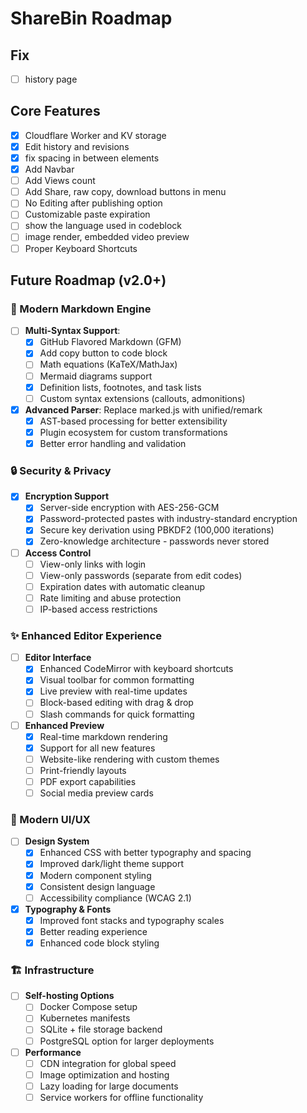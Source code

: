 # ShareBin Roadmap
## Fix
- [ ] history page 

## Core Features
- [x] Cloudflare Worker and KV storage
- [x] Edit history and revisions
- [x] fix spacing in between elements
- [x] Add Navbar
- [ ] Add Views count
- [ ] Add Share, raw copy, download buttons in menu
- [ ] No Editing after publishing option
- [ ] Customizable paste expiration
- [ ] show the language used in codeblock 
- [ ] image render, embedded video preview
- [ ] Proper Keyboard Shortcuts

## Future Roadmap (v2.0+)

### 🚀 Modern Markdown Engine
- [ ] **Multi-Syntax Support**:
  - [x] GitHub Flavored Markdown (GFM)
  - [x] Add copy button to code block
  - [ ] Math equations (KaTeX/MathJax)
  - [ ] Mermaid diagrams support
  - [x] Definition lists, footnotes, and task lists
  - [ ] Custom syntax extensions (callouts, admonitions)
- [x] **Advanced Parser**: Replace marked.js with unified/remark
  - [x] AST-based processing for better extensibility
  - [x] Plugin ecosystem for custom transformations
  - [x] Better error handling and validation

### 🔒 Security & Privacy
- [x] **Encryption Support**
  - [x] Server-side encryption with AES-256-GCM
  - [x] Password-protected pastes with industry-standard encryption
  - [x] Secure key derivation using PBKDF2 (100,000 iterations)
  - [x] Zero-knowledge architecture - passwords never stored
- [ ] **Access Control**
  - [ ] View-only links with login
  - [ ] View-only passwords (separate from edit codes)
  - [ ] Expiration dates with automatic cleanup
  - [ ] Rate limiting and abuse protection
  - [ ] IP-based access restrictions

### ✨ Enhanced Editor Experience
- [ ] **Editor Interface**
  - [x] Enhanced CodeMirror with keyboard shortcuts
  - [x] Visual toolbar for common formatting
  - [x] Live preview with real-time updates
  - [ ] Block-based editing with drag & drop
  - [ ] Slash commands for quick formatting
- [ ] **Enhanced Preview**
  - [x] Real-time markdown rendering
  - [x] Support for all new features
  - [ ] Website-like rendering with custom themes
  - [ ] Print-friendly layouts
  - [ ] PDF export capabilities
  - [ ] Social media preview cards

### 🎨 Modern UI/UX
- [ ] **Design System**
  - [x] Enhanced CSS with better typography and spacing
  - [x] Improved dark/light theme support
  - [x] Modern component styling
  - [x] Consistent design language
  - [ ] Accessibility compliance (WCAG 2.1)
- [x] **Typography & Fonts**
  - [x] Improved font stacks and typography scales
  - [x] Better reading experience
  - [x] Enhanced code block styling

### 🏗️ Infrastructure
- [ ] **Self-hosting Options**
  - [ ] Docker Compose setup
  - [ ] Kubernetes manifests
  - [ ] SQLite + file storage backend
  - [ ] PostgreSQL option for larger deployments
- [ ] **Performance**
  - [ ] CDN integration for global speed
  - [ ] Image optimization and hosting
  - [ ] Lazy loading for large documents
  - [ ] Service workers for offline functionality
